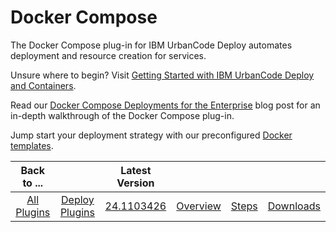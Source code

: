 
Docker Compose
==============

The Docker Compose plug-in for IBM UrbanCode Deploy automates deployment and resource creation for services.

Unsure where to begin? Visit [Getting Started with IBM UrbanCode Deploy and Containers](https://developer.ibm.com/urbancode/docs/getting-started-ibm-urbancode-deploy-containers/).

Read our [Docker Compose Deployments for the Enterprise](https://developer.ibm.com/urbancode/2016/11/23/docker-compose-deployments-enterprise/) blog post for an in-depth walkthrough of the Docker Compose plug-in.

Jump start your deployment strategy with our preconfigured [Docker templates](https://github.com/IBM-UrbanCode/Templates-UCD).


|Back to ...||Latest Version||||
| :---: | :---: | :---: | :---: | :---: | :---: |
|[All Plugins](../../index.md)|[Deploy Plugins](../README.md)|[24.1103426](https://raw.githubusercontent.com/UrbanCode/IBM-UCD-PLUGINS/main/files/docker-compose/docker-compose-24.1103426.zip)|[Overview](overview.md)|[Steps](steps.md)|[Downloads](downloads.md)|
